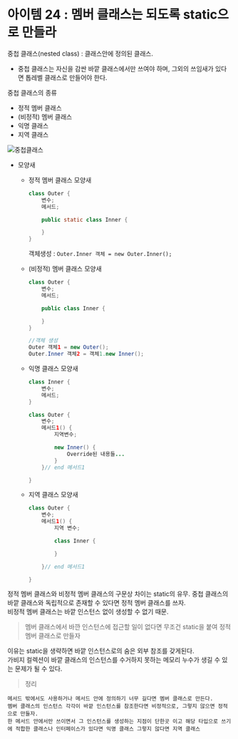 # 아이템 24 : 멤버 클래스는 되도록 static으로 만들라  
중첩 클래스(nested class) : 클래스안에 정의된 클래스.  
* 중첩 클래스는 자신을 감싼 바깥 클래스에서만 쓰여야 하며, 그외의 쓰임새가 있다면 톱레벨 클래스로 만들어야 한다.  

중첩 클래스의 종류  
* 정적 멤버 클래스
* (비정적) 멤버 클래스
* 익명 클래스
* 지역 클래스  

![중첩클래스](https://img1.daumcdn.net/thumb/R1280x0/?scode=mtistory2&fname=http%3A%2F%2Fcfile5.uf.tistory.com%2Fimage%2F99DA873B5AC20B79183F1C)  

* 모양새

    * 정적 멤버 클래스 모양새
        ```java
        class Outer {
            변수;
            메서드;

            public static class Inner {

            }
        }
        ```
        객체생성 : `Outer.Inner 객체 = new Outer.Inner();`  


    * (비정적) 멤버 클래스 모양새
        ```java
        class Outer {
            변수;
            메서드;

            public class Inner {

            }
        }
        ```  
        ```java
        //객체 생성
        Outer 객체1 = new Outer();
        Outer.Inner 객체2 = 객체1.new Inner();
        ```  

    * 익명 클래스 모양새
        ```java
        class Inner {
            변수;
            메서드;
        }

        class Outer {
            변수;
            메서드1() {
                지역변수;

                new Inner() {
                    Override된 내용들...
                }
            }// end 메서드1

        }

        ```
    * 지역 클래스 모양새
        ```java
        class Outer {
            변수;
            메서드1() {
                지역 변수;

                class Inner {

                }

            }// end 메서드1

        }
        ```  


정적 멤버 클래스와 비정적 멤버 클래스의 구문상 차이는 static의 유무.
중첩 클래스의 바깥 클래스와 독립적으로 존재할 수 있다면 정적 멤버 클래스를 쓰자.  
비정적 멤버 클래스는 바깥 인스턴스 없이 생성할 수 없기 때문.  

> 멤버 클래스에서 바깐 인스턴스에 접근할 일이 없다면 무조건 static을 붙여 정적 멤버 클래스로 만들자  

이유는 static을 생략하면 바깥 인스턴스로의 숨은 외부 참조를 갖게된다.  
가비지 컬렉션이 바깥 클래스의 인스턴스를 수거하지 못하는 메모리 누수가 생길 수 있는 문제가 될 수 있다.

> 정리
```
메서드 밖에서도 사용하거나 메서드 안에 정의하기 너무 길다면 멤버 클래스로 만든다.  
멤버 클래스의 인스턴스 각각이 바깥 인스턴스를 참조한다면 비정적으로, 그렇지 않으면 정적으로 만들자.  
한 메서드 안에서만 쓰이면서 그 인스턴스를 생성하는 지점이 단한곳 이고 해당 타입으로 쓰기에 적합한 클래스나 인터페이스가 있다면 익명 클래스 그렇지 않다면 지역 클래스
```

